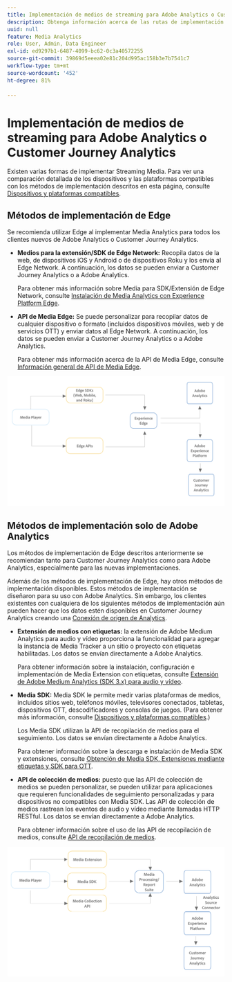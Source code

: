 ```yaml
---
title: Implementación de medios de streaming para Adobe Analytics o Customer Journey Analytics
description: Obtenga información acerca de las rutas de implementación de Streaming Media.
uuid: null
feature: Media Analytics
role: User, Admin, Data Engineer
exl-id: ed9297b1-6487-4099-bc62-0c3a40572255
source-git-commit: 39869d5eeea02e81c204d995ac158b3e7b7541c7
workflow-type: tm+mt
source-wordcount: '452'
ht-degree: 81%

---
```


# Implementación de medios de streaming para Adobe Analytics o Customer Journey Analytics

Existen varias formas de implementar Streaming Media. Para ver una comparación detallada de los dispositivos y las plataformas compatibles con los métodos de implementación descritos en esta página, consulte [Dispositivos y plataformas compatibles](/help/getting-started/supported-devices.md).

## Métodos de implementación de Edge

Se recomienda utilizar Edge al implementar Media Analytics para todos los clientes nuevos de Adobe Analytics o Customer Journey Analytics.

* **Medios para la extensión/SDK de Edge Network:** Recopila datos de la web, de dispositivos iOS y Android o de dispositivos Roku y los envía al Edge Network. A continuación, los datos se pueden enviar a Customer Journey Analytics o a Adobe Analytics.

  Para obtener más información sobre Media para SDK/Extensión de Edge Network, consulte [Instalación de Media Analytics con Experience Platform Edge](/help/implementation/edge/implementation-edge.md).

* **API de Media Edge:** Se puede personalizar para recopilar datos de cualquier dispositivo o formato (incluidos dispositivos móviles, web y de servicios OTT) y enviar datos al Edge Network. A continuación, los datos se pueden enviar a Customer Journey Analytics o a Adobe Analytics.

  Para obtener más información acerca de la API de Media Edge, consulte [Información general de API de Media Edge](https://developer.adobe.com/cja-apis/docs/endpoints/media-edge/).

![Flujo de trabajo de CJA](assets/streaming-media-edge.png)

## Métodos de implementación solo de Adobe Analytics

Los métodos de implementación de Edge descritos anteriormente se recomiendan tanto para Customer Journey Analytics como para Adobe Analytics, especialmente para las nuevas implementaciones.

Además de los métodos de implementación de Edge, hay otros métodos de implementación disponibles. Estos métodos de implementación se diseñaron para su uso con Adobe Analytics. Sin embargo, los clientes existentes con cualquiera de los siguientes métodos de implementación aún pueden hacer que los datos estén disponibles en Customer Journey Analytics creando una [Conexión de origen de Analytics](https://experienceleague.adobe.com/docs/experience-platform/sources/ui-tutorials/create/adobe-applications/analytics.html?lang=es).

* **Extensión de medios con etiquetas:** la extensión de Adobe Medium Analytics para audio y vídeo proporciona la funcionalidad para agregar la instancia de Media Tracker a un sitio o proyecto con etiquetas habilitadas. Los datos se envían directamente a Adobe Analytics.

  Para obtener información sobre la instalación, configuración e implementación de Media Extension con etiquetas, consulte [Extensión de Adobe Medium Analytics (SDK 3.x) para audio y vídeo](https://experienceleague.adobe.com/docs/experience-platform/tags/extensions/adobe/media-analytics-3x/overview.html?lang=es).

* **Media SDK:** Media SDK le permite medir varias plataformas de medios, incluidos sitios web, teléfonos móviles, televisores conectados, tabletas, dispositivos OTT, descodificadores y consolas de juegos. (Para obtener más información, consulte [Dispositivos y plataformas compatibles](/help/getting-started/supported-devices.md).)

  Los Media SDK utilizan la API de recopilación de medios para el seguimiento. Los datos se envían directamente a Adobe Analytics.

  Para obtener información sobre la descarga e instalación de Media SDK y extensiones, consulte [Obtención de Media SDK, Extensiones mediante etiquetas y SDK para OTT](/help/getting-started/download-sdks.md).

* **API de colección de medios:** puesto que las API de colección de medios se pueden personalizar, se pueden utilizar para aplicaciones que requieren funcionalidades de seguimiento personalizadas y para dispositivos no compatibles con Media SDK. Las API de colección de medios rastrean los eventos de audio y vídeo mediante llamadas HTTP RESTful. Los datos se envían directamente a Adobe Analytics.

  Para obtener información sobre el uso de las API de recopilación de medios, consulte [API de recopilación de medios](media-collection-api/mc-api-overview.md).


![Flujo de trabajo de Analytics](assets/analytics-implementation.png)

<!--
(Not sure if we need the following paragraph and graphic. Paragraph is somewhat redundant with the intro paragraph of this article)
Choose the implementation method depending on the supported platforms. Some players are not supported by the Media SDKs or the Adobe Experience Platform Media Extensions. The Media Collection APIs provide a way to support those players. For information on supported devices, see [Supported devices and platforms](/help/getting-started/supported-devices.md).

![Media Flow](media-sdk/assets/choose-media-flow2.png)
-->
